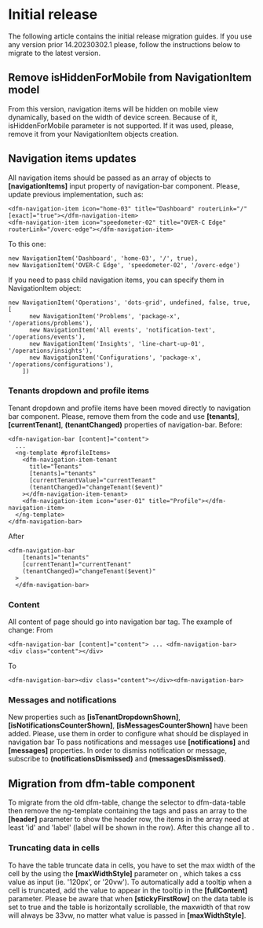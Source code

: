 # Initial release

The following article contains the initial release migration guides. If you use any version prior 14.20230302.1 please, follow the instructions below to migrate to the latest version.

## Remove isHiddenForMobile from NavigationItem model

From this version, navigation items will be hidden on mobile view dynamically, based on the width of device screen. Because of it, isHiddenForMobile parameter is not supported. If it was used, please, remove it from your NavigationItem objects creation.

## Navigation items updates

All navigation items should be passed as an array of objects to **[navigationItems]** input property of navigation-bar component. Please, update previous implementation, such as:

```
<dfm-navigation-item icon="home-03" title="Dashboard" routerLink="/" [exact]="true"></dfm-navigation-item>
<dfm-navigation-item icon="speedometer-02" title="OVER-C Edge" routerLink="/overc-edge"></dfm-navigation-item>
```

To this one:

```
new NavigationItem('Dashboard', 'home-03', '/', true),
new NavigationItem('OVER-C Edge', 'speedometer-02', '/overc-edge')
```

If you need to pass child navigation items, you can specify them in NavigationItem object:

```
new NavigationItem('Operations', 'dots-grid', undefined, false, true, [
      new NavigationItem('Problems', 'package-x', '/operations/problems'),
      new NavigationItem('All events', 'notification-text', '/operations/events'),
      new NavigationItem('Insights', 'line-chart-up-01', '/operations/insights'),
      new NavigationItem('Configurations', 'package-x', '/operations/configurations'),
    ])
```

### Tenants dropdown and profile items

Tenant dropdown and profile items have been moved directly to navigation bar component. Please, remove them from the code and use **[tenants]**, **[currentTenant]**, **(tenantChanged)** properties of navigation-bar.
Before:

```
<dfm-navigation-bar [content]="content">
  ...
  <ng-template #profileItems>
    <dfm-navigation-item-tenant
      title="Tenants"
      [tenants]="tenants"
      [currentTenantValue]="currentTenant"
      (tenantChanged)="changeTenant($event)"
    ></dfm-navigation-item-tenant>
    <dfm-navigation-item icon="user-01" title="Profile"></dfm-navigation-item>
  </ng-template>
</dfm-navigation-bar>
```

After

```
<dfm-navigation-bar
    [tenants]="tenants"
    [currentTenant]="currentTenant"
    (tenantChanged)="changeTenant($event)"
  >
  </dfm-navigation-bar>
```

### Content

All content of page should go into navigation bar tag. The example of change:
From

```
<dfm-navigation-bar [content]="content"> ... <dfm-navigation-bar>
<div class="content"></div>
```

To

```
<dfm-navigation-bar><div class="content"></div><dfm-navigation-bar>
```

### Messages and notifications

New properties such as **[isTenantDropdownShown]**, **[isNotificationsCounterShown]**, **[isMessagesCounterShown]** have been added. Please, use them in order to configure what should be displayed in navigation bar
To pass notifications and messages use **[notifications]** and **[messages]** properties. In order to dismiss notification or message, subscribe to **(notificationsDismissed)** and **(messagesDismissed)**.

## Migration from dfm-table component

To migrate from the old dfm-table, change the selector to dfm-data-table then remove the ng-template containing the **<table-header-cell>** tags and pass an array to the **[header]** parameter to show the header row, the items in the array need at least 'id' and 'label' (label will be shown in the row). After this change all **<table-body-cell>** to **<table-row-cell>**.

### Truncating data in cells

To have the table truncate data in cells, you have to set the max width of the cell by the using the **[maxWidthStyle]** parameter on **<table-row-cell>**, which takes a css value as input (ie. '120px', or '20vw'). To automatically add a tooltip when a cell is truncated, add the value to appear in the tooltip in the **[fullContent]** parameter. Please be aware that when **[stickyFirstRow]** on the data table is set to true and the table is horizontally scrollable, the maxwidth of that row will always be 33vw, no matter what value is passed in **[maxWidthStyle]**.
